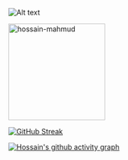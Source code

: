 
![Alt text](https://pbs.twimg.com/profile_banners/1195225544121409537/1697971633/1500x500)
 <p>
    <a href="https://github.com/hossain-mahmud"><img align="center" src="https://github-readme-stats.vercel.app/api?username=hossain-mahmud&show_icons=true&locale=en&theme=react" alt="hossain-mahmud" height="192px"/> </a>
</p>

[![GitHub Streak](https://github-readme-streak-stats.herokuapp.com/?user=hossain-mahmud&theme=react)](https://git.io/streak-stats)

[![Hossain's github activity graph](https://github-readme-activity-graph.vercel.app/graph?username=hossain-mahmud&theme=react-dark&bg_color=22272e)](https://github.com/ashutosh00710/github-readme-activity-graph)

